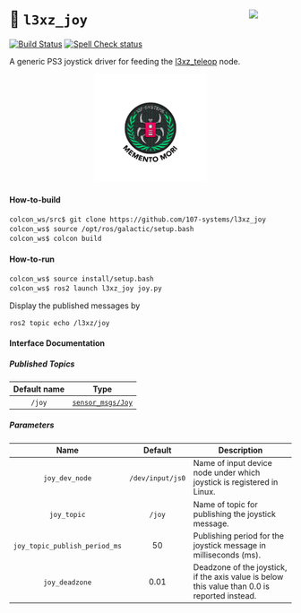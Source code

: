 <a href="https://107-systems.org/"><img align="right" src="https://raw.githubusercontent.com/107-systems/.github/main/logo/107-systems.png" width="15%"></a>
:floppy_disk: `l3xz_joy`
========================
[![Build Status](https://github.com/107-systems/l3xz_joy/actions/workflows/ros2.yml/badge.svg)](https://github.com/107-systems/l3xz_joy/actions/workflows/ros2.yml)
[![Spell Check status](https://github.com/107-systems/l3xz_joy/actions/workflows/spell-check.yml/badge.svg)](https://github.com/107-systems/l3xz_joy/actions/workflows/spell-check.yml)

A generic PS3 joystick driver for feeding the [l3xz_teleop](https://github.com/107-systems/l3xz_teleop) node.

<p align="center">
  <a href="https://github.com/107-systems/l3xz"><img src="https://raw.githubusercontent.com/107-systems/.github/main/logo/l3xz-logo-memento-mori.png" width="40%"></a>
</p>

#### How-to-build
```bash
colcon_ws/src$ git clone https://github.com/107-systems/l3xz_joy
colcon_ws$ source /opt/ros/galactic/setup.bash
colcon_ws$ colcon build
```

#### How-to-run
```bash
colcon_ws$ source install/setup.bash
colcon_ws$ ros2 launch l3xz_joy joy.py
```
Display the published messages by
```bash
ros2 topic echo /l3xz/joy
```

#### Interface Documentation
##### Published Topics
| Default name | Type |
|:-:|:-:|
| `/joy` | [`sensor_msgs/Joy`](http://docs.ros.org/en/api/sensor_msgs/html/msg/Joy.html) |

##### Parameters
| Name | Default | Description |
|:-:|:-:|-|
| `joy_dev_node` | `/dev/input/js0` | Name of input device node under which joystick is registered in Linux. |
| `joy_topic` | `/joy` | Name of topic for publishing the joystick message. |
| `joy_topic_publish_period_ms` | 50 | Publishing period for the joystick message in milliseconds (ms). |
| `joy_deadzone` | 0.01 | Deadzone of the joystick, if the axis value is below this value than 0.0 is reported instead. |
